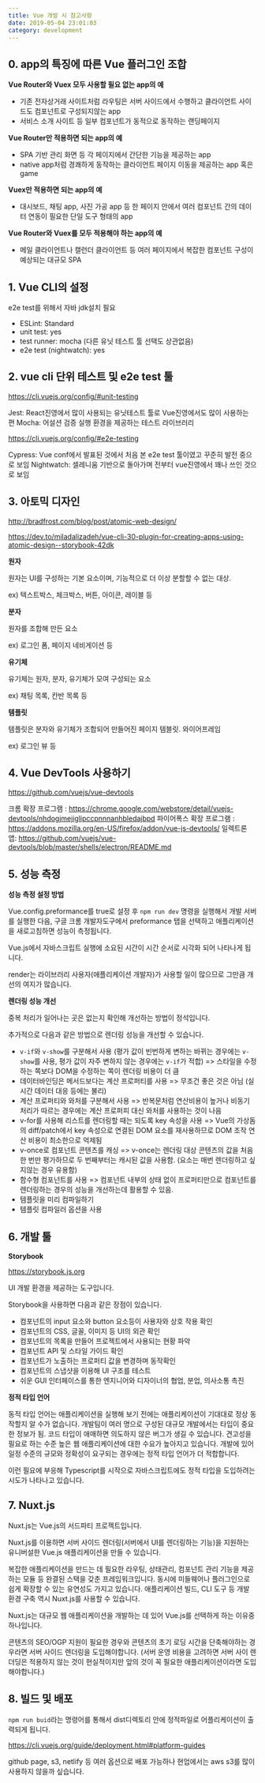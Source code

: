 ```yaml
---
title: Vue 개발 시 참고사항
date: 2019-05-04 23:01:03
category: development
---
```


## 0. app의 특징에 따른 Vue 플러그인 조합

**Vue Router와 Vuex 모두 사용할 필요 없는 app의 예**

- 기존 전자상거래 사이트처럼 라우팅은 서버 사이드에서 수행하고 클라이언트 사이드도 컴포넌트로 구성되지않는 app
- 서비스 소개 사이트 등 일부 컴포넌트가 동적으로 동작하는 랜딩페이지

**Vue Router만 적용하면 되는 app의 예**

- SPA 기반 관리 화면 등 각 페이지에서 간단한 기능을 제공하는 app
- native app처럼 경쾌하게 동작하는 클라이언트 페이지 이동을 제공하는 app 혹은 game

**Vuex만 적용하면 되는 app의 예**

- 대시보드, 채팅 app, 사진 가공 app 등 한 페이지 안에서 여러 컴포넌트 간의 데이터 연동이 필요한 단일 도구 형태의 app

**Vue Router와 Vuex를 모두 적용해야 하는 app의 예**

- 메일 클라이언트나 캘런더 클라이언트 등 여러 페이지에서 복잡한 컴포넌트 구성이 예상되는 대규모 SPA

## 1. Vue CLI의 설정

e2e test를 위해서 자바 jdk설치 필요

- ESLint: Standard
- unit test: yes
- test runner: mocha (다른 유닛 테스트 툴 선택도 상관없음)
- e2e test (nightwatch): yes

## 2. vue cli 단위 테스트 및 e2e test 툴

https://cli.vuejs.org/config/#unit-testing

Jest: React진영에서 많이 사용되는 유닛테스트 툴로 Vue진영에서도 많이 사용하는 편
Mocha: 어설션 검증 실행 환경을 제공하는 테스트 라이브러리

https://cli.vuejs.org/config/#e2e-testing

Cypress: Vue conf에서 발표된 것에서 처음 본 e2e test 툴이였고 꾸준히 발전 중으로 보임
Nightwatch: 셀레니움 기반으로 돌아가며 전부터 vue진영에서 꽤나 쓰인 것으로 보임

## 3. 아토믹 디자인

http://bradfrost.com/blog/post/atomic-web-design/

https://dev.to/miladalizadeh/vue-cli-30-plugin-for-creating-apps-using-atomic-design--storybook-42dk

**원자**

원자는 UI를 구성하는 기본 요소이며, 기능적으로 더 이상 분할할 수 없는 대상.

ex) 텍스트박스, 체크박스, 버튼, 아이콘, 레이블 등

**분자**

원자를 조합해 만든 요소

ex) 로그인 폼, 페이지 네비게이션 등

**유기체**

유기체는 원자, 분자, 유기체가 모여 구성되는 요소

ex) 채팅 목록, 칸반 목록 등

**템플릿**

템플릿은 분자와 유기체가 조합되어 만들어진 페이지 템블릿. 와이어프레임

ex) 로그인 뷰 등

## 4. Vue DevTools 사용하기

https://github.com/vuejs/vue-devtools

크롬 확장 프로그램 : https://chrome.google.com/webstore/detail/vuejs-devtools/nhdogjmejiglipccpnnnanhbledajbpd
파이어폭스 확장 프로그램 : https://addons.mozilla.org/en-US/firefox/addon/vue-js-devtools/
일렉트론 앱: https://github.com/vuejs/vue-devtools/blob/master/shells/electron/README.md

## 5. 성능 측정

**성능 측정 설정 방법**

Vue.config.preformance를 true로 설정 후 `npm run dev` 명령을 실행해서 개발 서버를 실행한 다음, 구글 크롬 개발자도구에서 preformance 탭을 선택하고 애플리케이션을 새로고침하면 성능이 측정됩니다.

Vue.js에서 자바스크립트 실행에 소요된 시간이 시간 순서로 시각화 되어 나타나게 됩니다.

render는 라이브러리 사용자(애플리케이션 개발자)가 사용할 일이 많으므로 그만큼 개선의 여지가 많습니다.

**렌더링 성능 개선**

중복 처리가 일어나는 곳은 없는지 확인해 개선하는 방법이 정석입니다.

추가적으로 다음과 같은 방법으로 렌더링 성능을 개선할 수 있습니다.

- `v-if`와 `v-show`를 구분해서 사용 (평가 값이 빈번하게 변하는 바뀌는 경우에는 `v-show`를 사용, 평가 값이 자주 변하지 않는 경우에는 `v-if`가 적합) => 스타일을 수정하는 쪽보다 DOM을 수정하는 쪽이 렌더링 비용이 더 큼
- 데이터바인딩은 메서드보다는 계산 프로퍼티를 사용 => 무조건 좋은 것은 아님 (실시간 데이터 대응 등에는 불리)
- 계산 프로퍼티와 와처를 구분해서 사용 => 반복문처럼 연산비용이 높거나 비동기 처리가 따르는 경우에는 계산 프로퍼피 대신 와처를 사용하는 것이 나음
- v-for를 사용해 리스트를 렌더링할 때는 되도록 key 속성을 사용 => Vue의 가상돔의 diff/patch에서 key 속성으로 연결된 DOM 요소를 재사용하므로 DOM 조작 연산 비용이 최소한으로 억제됨
- v-once로 컴포넌트 콘텐츠를 캐싱 => v-once는 렌더링 대상 콘텐츠의 값을 처음 한 번만 평가하므로 두 번째부터는 캐시된 값을 사용함. (요소는 매번 렌더링하고 싶지않는 경우 유용함)
- 함수형 컴포넌트를 사용 => 컴포넌트 내부의 상태 없이 프로퍼티만으로 컴포넌트를 렌더링하는 경우의 성능을 개선하는데 활용할 수 있음.
- 템플릿을 미리 컴파일하기
- 템플릿 컴파일러 옵션을 사용

## 6. 개발 툴

**Storybook**

https://storybook.js.org

UI 개발 환경을 제공하는 도구입니다.

Storybook을 사용하면 다음과 같은 장점이 있습니다.

- 컴포넌트의 input 요소와 button 요소등이 사용자와 상호 작용 확인
- 컴포넌트의 CSS, 글꼴, 이미지 등 UI의 외관 확인
- 컴포넌트의 목록을 만들어 프로젝트에서 사용되는 현황 파악
- 컴포넌트 API 및 스타일 가이드 확인
- 컴포넌트가 노출하는 프로퍼티 값을 변경하며 동작확인
- 컴포넌트의 스냅샷을 이용해 UI 구조를 테스트
- 쉬운 GUI 인터페이스를 통한 엔지니어와 디자이너의 협업, 분업, 의사소통 촉진

**정적 타입 언어**

동적 타입 언어는 애플리케이션을 실행해 보기 전에는 애플리케이션이 기대대로 정상 동작할지 알 수가 없습니다.
개발팀이 여러 명으로 구성된 대규모 개발에서는 타입이 중요한 정보가 됨. 코드 타입이 애매하면 의도하지 않은 버그가 생길 수 있습니다.
견고성을 필요로 하는 수준 높은 웹 애플리케이션에 대한 수요가 높아지고 있습니다.
개발에 있어 일정 수준의 규모와 정확성이 요구되는 경우에는 정적 타입 언어가 더 적합합니다.

이런 필요에 부응해 Typescript를 시작으로 자바스크립트에도 정적 타입을 도입하려는 시도가 나타나고 있습니다.

## 7. Nuxt.js

Nuxt.js는 Vue.js의 서드파티 프로젝트입니다.

Nuxt.js를 이용하면 서버 사이드 렌더링(서버에서 UI를 렌더링하는 기능)을 지원하는 유니버설한 Vue.js 애플리케이션을 만들 수 있습니다.

복잡한 애플리케이션을 만드는 데 필요한 라우팅, 상태관리, 컴포넌트 관리 기능을 제공하는 모듈 등 완결된 스택을 갖춘 프레임워크입니다.
동시에 미들웨어나 플러그인으로 쉽게 확장할 수 있는 유연성도 가지고 있습니다.
애플리케이션 빌드, CLI 도구 등 개발 환경 구축 역시 Nuxt.js를 사용할 수 있습니다.

Nuxt.js는 대규모 웹 애플리케이션을 개발하는 데 있어 Vue.js를 선택하게 하는 이유중 하나입니다.

콘텐츠의 SEO/OGP 지원이 필요한 경우와 콘텐츠의 초기 로딩 시간을 단축해야하는 경우라면 서버 사이드 렌더링을 도입해야합니다.
(서버 운영 비용을 고려하면 서버 사이 렌더딩은 적용하지 않는 것이 현실적이지만 앞의 것이 꼭 필요한 애플리케이션이라면 도입해야합니다.)

## 8. 빌드 및 배포

`npm run buid`라는 명령어를 통해서 dist디렉토리 안에 정적파일로 어플리케이션이 출력되게 됩니다.

https://cli.vuejs.org/guide/deployment.html#platform-guides

github page, s3, netlify 등 여러 옵션으로 배포 가능하나 현업에서는 aws s3를 많이 사용하지 않을까 싶습니다.
